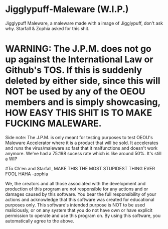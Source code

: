 # Jigglypuff-Maleware (W.I.P.)
Jigglypuff Maleware, a maleware made with a image of Jigglypuff, don't ask why. Starfall & Zophia asked for this shit. 


# WARNING: The J.P.M. does not go up against the International Law or Github's TOS. If this is suddenly deleted by either side, since this will NOT be used by any of the OEOU members and is simply showcasing, HOW EASY THIS SHIT IS TO MAKE FUCKING MALEWARE.
Side note: The J.P.M. is only meant for testing purposes to test OEOU's Maleware Accelerator where it is a product that will be sold. It accelerates and runs the virus/maleware so fast that it malfunctions and doesn't work anymore. We've had a 75:198 sucess rate which is like around 50%. It's still a WIP

#To Ch'en and Starfall, MAKE THIS THE MOST STUPIDEST THING EVER FOOL HAHA -zophia

We, the creators and all those associated with the development and production of this program are not responsible for any actions and or damages caused by this software. You bear the full responsibility of your actions and acknowledge that this software was created for educational purposes only. This software's intended purpose is NOT to be used maliciously, or on any system that you do not have own or have explicit permission to operate and use this program on. By using this software, you automatically agree to the above.
